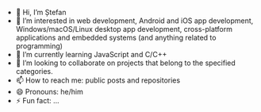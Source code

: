 - 👋 Hi, I’m Ștefan
- 👀 I’m interested in web development, Android and iOS app development, Windows/macOS/Linux desktop app development, cross-platform applications and embedded systems (and anything related to programming)
- 🌱 I’m currently learning JavaScript and C/C++
- 💞️ I’m looking to collaborate on projects that belong to the specified categories.
- 📫 How to reach me: public posts and repositories
- 😄 Pronouns: he/him
- ⚡ Fun fact: ...

<!---
an-average-programmer/an-average-programmer is a ✨ special ✨ repository because its `README.md` (this file) appears on your GitHub profile.
You can click the Preview link to take a look at your changes.
--->

